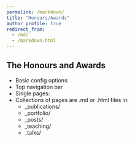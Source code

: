 ```yaml
---
permalink: /markdown/
title: "Honours/Awards"
author_profile: true
redirect_from: 
  - /md/
  - /markdown.html
---
```


## The Honours and Awards

* Basic config options: 
* Top navigation bar
* Single pages: 
* Collections of pages are .md or .html files in:
  * _publications/
  * _portfolio/
  * _posts/
  * _teaching/
  * _talks/


